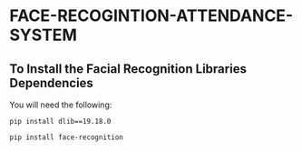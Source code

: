 # FACE-RECOGINTION-ATTENDANCE-SYSTEM

## To Install the Facial Recognition Libraries Dependencies

You will need the following:

```pip install dlib==19.18.0```

```pip install face-recognition```
